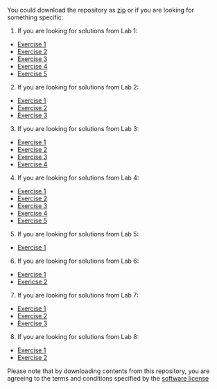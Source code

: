 You could download the repository as [zip](https://github.com/asifrasheed6/CMP321/archive/master.zip) or if you are looking for something specific:

1. If you are looking for solutions from Lab 1:
  - [Exercise 1](https://raw.githubusercontent.com/asifrasheed6/CMP321/master/Lab1/Exercise1.py)
  - [Exercise 2](https://raw.githubusercontent.com/asifrasheed6/CMP321/master/Lab1/Exercise2.py)
  - [Exercise 3](https://raw.githubusercontent.com/asifrasheed6/CMP321/master/Lab1/Exercise3.py)
  - [Exercise 4](https://raw.githubusercontent.com/asifrasheed6/CMP321/master/Lab1/Exercise4.py)
  - [Exercise 5](https://raw.githubusercontent.com/asifrasheed6/CMP321/master/Lab1/Exercise5.py)
2. If you are looking for solutions from Lab 2:
  - [Exercise 1](https://raw.githubusercontent.com/asifrasheed6/CMP321/master/Lab2/exercise1.py)
  - [Exercise 2](https://raw.githubusercontent.com/asifrasheed6/CMP321/master/Lab2/exercise2.py)
  - [Exercise 3](https://raw.githubusercontent.com/asifrasheed6/CMP321/master/Lab2/exercise3.py)
3. If you are looking for solutions from Lab 3:
  - [Exercise 1](https://raw.githubusercontent.com/asifrasheed6/CMP321/master/Lab3/exercise1.py)
  - [Exercise 2](https://raw.githubusercontent.com/asifrasheed6/CMP321/master/Lab3/exercise2.py)
  - [Exercise 3](https://raw.githubusercontent.com/asifrasheed6/CMP321/master/Lab3/exercise3.py)
  - [Exercise 4](https://raw.githubusercontent.com/asifrasheed6/CMP321/master/Lab3/exercise4.py)
4. If you are looking for solutions from Lab 4:
  - [Exercise 1](https://raw.githubusercontent.com/asifrasheed6/CMP321/master/Lab4/exercise1.py)
  - [Exercise 2](https://raw.githubusercontent.com/asifrasheed6/CMP321/master/Lab4/exercise2.py)
  - [Exercise 3](https://raw.githubusercontent.com/asifrasheed6/CMP321/master/Lab4/exercise3.py)
  - [Exercise 4](https://raw.githubusercontent.com/asifrasheed6/CMP321/master/Lab4/exercise4.py)
  - [Exercise 5](https://raw.githubusercontent.com/asifrasheed6/CMP321/master/Lab4/exercise5.py)
5. If you are looking for solutions from Lab 5:
  - [Exercise 1](https://raw.githubusercontent.com/asifrasheed6/CMP321/master/Lab5/exercise1.py)
6. If you are looking for solutions from Lab 6:
  - [Exercise 1](https://raw.githubusercontent.com/asifrasheed6/CMP321/master/Lab6/exercise1.py)
  - [Exericse 2](https://raw.githubusercontent.com/asifrasheed6/CMP321/master/Lab6/exercise2.py)
7. If you are looking for solutions from Lab 7:
  - [Exercise 1](https://raw.githubusercontent.com/asifrasheed6/CMP321/master/Lab7/exercise1.py)
  - [Exercise 2](https://raw.githubusercontent.com/asifrasheed6/CMP321/master/Lab7/exercise2.py)
  - [Exercise 3](https://raw.githubusercontent.com/asifrasheed6/CMP321/master/Lab7/exercise3.py)
8. If you are looking for solutions from Lab 8:
  - [Exercise 1](https://raw.githubusercontent.com/asifrasheed6/CMP321/master/Lab8/exercise1.py)
  - [Exercise 2](https://raw.githubusercontent.com/asifrasheed6/CMP321/master/Lab8/exercise2.py)

Please note that by downloading contents from this repository, you are agreeing to the terms and conditions specified by the [software license](https://raw.githubusercontent.com/asifrasheed6/CMP321/master/LICENSE)

